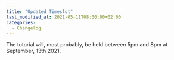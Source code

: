 ```yaml
---
title: "Updated Timeslot"
last_modified_at: 2021-05-11T08:00:00+02:00
categories:
  - Changelog
---
```


The tutorial will, most probably, be held between 5pm and 8pm at September, 13th 2021.
